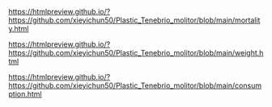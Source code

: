 https://htmlpreview.github.io/?https://github.com/xieyichun50/Plastic_Tenebrio_molitor/blob/main/mortality.html

https://htmlpreview.github.io/?https://github.com/xieyichun50/Plastic_Tenebrio_molitor/blob/main/weight.html

https://htmlpreview.github.io/?https://github.com/xieyichun50/Plastic_Tenebrio_molitor/blob/main/consumption.html
